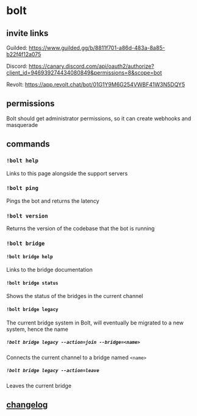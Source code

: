 # bolt

## invite links

Guilded: https://www.guilded.gg/b/8811f701-a86d-483a-8a85-b22f4f12a075

Discord: https://canary.discord.com/api/oauth2/authorize?client_id=946939274434080849&permissions=8&scope=bot

Revolt: https://app.revolt.chat/bot/01G1Y9M6G254VWBF41W3N5DQY5

## permissions

Bolt should get administrator permissions, so it can create webhooks and masquerade

## commands

### `!bolt help`

Links to this page alongside the support servers

### `!bolt ping`

Pings the bot and returns the latency

### `!bolt version`

Returns the version of the codebase that the bot is running

### `!bolt bridge`

#### `!bolt bridge help`

Links to the bridge documentation

#### `!bolt bridge status`

Shows the status of the bridges in the current channel

#### `!bolt bridge legacy`

The current bridge system in Bolt, will eventually be migrated to a new system, hence the name

##### `!bolt bridge legacy --action=join --bridge=<name>`

Connects the current channel to a bridge named `<name>`

##### `!bolt bridge legacy --action=leave`

Leaves the current bridge

## [changelog](/changelog.md)
